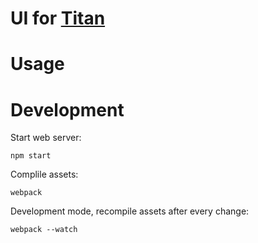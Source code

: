 # UI for [Titan](https://github.com/iron-io/titan)

# Usage




# Development


Start web server:
```
npm start
```

Complile assets:
```
webpack
```

Development mode, recompile assets after every change:

```
webpack --watch
```
